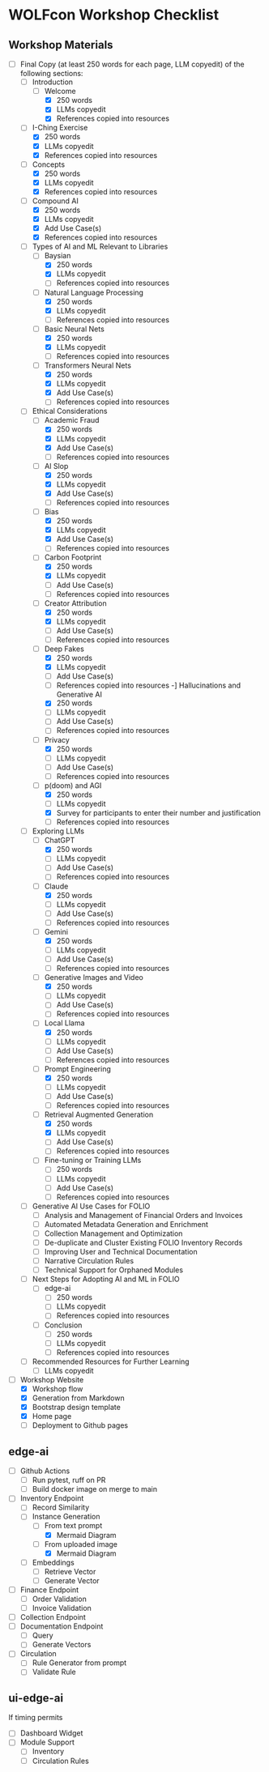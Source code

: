 # WOLFcon Workshop Checklist

## Workshop Materials
- [ ] Final Copy (at least 250 words for each page, LLM copyedit) of the following sections:
  - [ ] Introduction
    - [ ] Welcome
      - [x] 250 words
      - [x] LLMs copyedit
      - [x] References copied into resources
   - [ ] I-Ching Exercise
      - [x] 250 words
      - [x] LLMs copyedit
      - [x] References copied into resources
    - [ ] Concepts
      - [x] 250 words
      - [x] LLMs copyedit
      - [x] References copied into resources
    - [ ] Compound AI
      - [x] 250 words
      - [x] LLMs copyedit
      - [x] Add Use Case(s)
      - [x] References copied into resources
  - [ ] Types of AI and ML Relevant to Libraries
    - [ ] Baysian
      - [x] 250 words
      - [x] LLMs copyedit
      - [ ] References copied into resources
    - [ ] Natural Language Processing
      - [x] 250 words
      - [x] LLMs copyedit
      - [ ] References copied into resources
    - [ ] Basic Neural Nets
      - [x] 250 words
      - [x] LLMs copyedit
      - [ ] References copied into resources
    - [ ] Transformers Neural Nets
      - [x] 250 words
      - [x] LLMs copyedit
      - [x] Add Use Case(s)
      - [ ] References copied into resources
  - [ ] Ethical Considerations
    - [ ] Academic Fraud 
      - [x] 250 words
      - [x] LLMs copyedit
      - [x] Add Use Case(s)
      - [ ] References copied into resources
    - [ ] AI Slop
      - [x] 250 words
      - [x] LLMs copyedit
      - [x] Add Use Case(s)
      - [ ] References copied into resources
    - [ ] Bias
      - [x] 250 words
      - [x] LLMs copyedit
      - [x] Add Use Case(s)
      - [ ] References copied into resources
    - [ ] Carbon Footprint 
      - [x] 250 words
      - [x] LLMs copyedit
      - [ ] Add Use Case(s)
      - [ ] References copied into resources
    - [ ] Creator Attribution
      - [x] 250 words
      - [x] LLMs copyedit
      - [ ] Add Use Case(s)
      - [ ] References copied into resources
    - [ ] Deep Fakes
      - [x] 250 words
      - [x] LLMs copyedit
      - [ ] Add Use Case(s)
      - [ ] References copied into resources
    -] Hallucinations and Generative AI 
      - [x] 250 words
      - [ ] LLMs copyedit
      - [ ] Add Use Case(s)
      - [ ] References copied into resources
    - [ ] Privacy
      - [x] 250 words
      - [ ] LLMs copyedit
      - [ ] Add Use Case(s)
      - [ ] References copied into resources
    - [ ] p(doom) and AGI 
      - [x] 250 words
      - [ ] LLMs copyedit
      - [x] Survey for participants to enter their number and justification
      - [ ] References copied into resources
  - [ ] Exploring LLMs
    - [ ] ChatGPT
      - [x] 250 words
      - [ ] LLMs copyedit
      - [ ] Add Use Case(s)
      - [ ] References copied into resources
    - [ ] Claude
      - [x] 250 words
      - [ ] LLMs copyedit
      - [ ] Add Use Case(s)
      - [ ] References copied into resources
    - [ ] Gemini
      - [x] 250 words
      - [ ] LLMs copyedit
      - [ ] Add Use Case(s)
      - [ ] References copied into resources
    - [ ] Generative Images and Video
      - [x] 250 words
      - [ ] LLMs copyedit
      - [ ] Add Use Case(s)
      - [ ] References copied into resources
    - [ ] Local Llama
      - [x] 250 words
      - [ ] LLMs copyedit
      - [ ] Add Use Case(s)
      - [ ] References copied into resources
    - [ ] Prompt Engineering
      - [x] 250 words
      - [ ] LLMs copyedit
      - [ ] Add Use Case(s)
      - [ ] References copied into resources
    - [ ] Retrieval Augmented Generation
      - [x] 250 words
      - [x] LLMs copyedit
      - [ ] Add Use Case(s)
      - [ ] References copied into resources
    - [ ] Fine-tuning or Training LLMs
      - [ ] 250 words
      - [ ] LLMs copyedit
      - [ ] Add Use Case(s)
      - [ ] References copied into resources
  - [ ] Generative AI Use Cases for FOLIO
    - [ ] Analysis and Management of Financial Orders and Invoices
    - [ ] Automated Metadata Generation and Enrichment
    - [ ] Collection Management and Optimization
    - [ ] De-duplicate and Cluster Existing FOLIO Inventory Records
    - [ ] Improving User and Technical Documentation
    - [ ] Narrative Circulation Rules
    - [ ] Technical Support for Orphaned Modules
  - [ ] Next Steps for Adopting AI and ML in FOLIO
    - [ ] edge-ai
      - [ ] 250 words
      - [ ] LLMs copyedit
      - [ ] References copied into resources
    - [ ] Conclusion
      - [ ] 250 words
      - [ ] LLMs copyedit
      - [ ] References copied into resources
  - [ ] Recommended Resources for Further Learning
      - [ ] LLMs copyedit
- [ ] Workshop Website
  - [x] Workshop flow 
  - [x] Generation from Markdown
  - [x] Bootstrap design template
  - [x] Home page
  - [ ] Deployment to Github pages
## edge-ai
- [ ] Github Actions
  - [ ] Run pytest, ruff on PR
  - [ ] Build docker image on merge to main
- [ ] Inventory Endpoint
  - [ ] Record Similarity
  - [ ] Instance Generation
    - [ ] From text prompt
      - [x] Mermaid Diagram
    - [ ] From uploaded image
      - [x] Mermaid Diagram
  - [ ] Embeddings
    - [ ] Retrieve Vector
    - [ ] Generate Vector
- [ ] Finance Endpoint
  - [ ] Order Validation
  - [ ] Invoice Validation
- [ ] Collection Endpoint
- [ ] Documentation Endpoint
  - [ ] Query
  - [ ] Generate Vectors
- [ ] Circulation
  - [ ] Rule Generator from prompt
  - [ ] Validate Rule

## ui-edge-ai
If timing permits

- [ ] Dashboard Widget
- [ ] Module Support
  - [ ] Inventory
  - [ ] Circulation Rules
